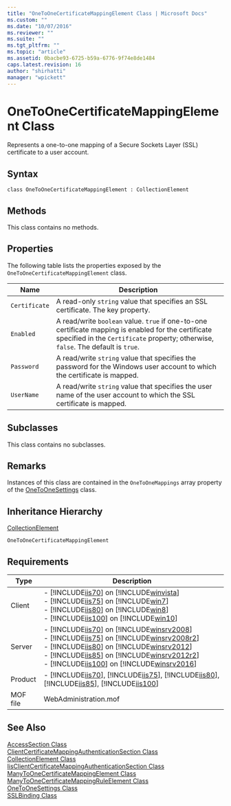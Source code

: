 ```yaml
---
title: "OneToOneCertificateMappingElement Class | Microsoft Docs"
ms.custom: ""
ms.date: "10/07/2016"
ms.reviewer: ""
ms.suite: ""
ms.tgt_pltfrm: ""
ms.topic: "article"
ms.assetid: 0bacbe93-6725-b59a-6776-9f74e8de1484
caps.latest.revision: 16
author: "shirhatti"
manager: "wpickett"
---
```

# OneToOneCertificateMappingElement Class
Represents a one-to-one mapping of a Secure Sockets Layer (SSL) certificate to a user account.  
  
## Syntax  
  
```vbs  
class OneToOneCertificateMappingElement : CollectionElement  
```  
  
## Methods  
 This class contains no methods.  
  
## Properties  
 The following table lists the properties exposed by the `OneToOneCertificateMappingElement` class.  
  
|Name|Description|  
|----------|-----------------|  
|`Certificate`|A read-only `string` value that specifies an SSL certificate. The key property.|  
|`Enabled`|A read/write `boolean` value. `true` if one-to-one certificate mapping is enabled for the certificate specified in the `Certificate` property; otherwise, `false`. The default is `true`.|  
|`Password`|A read/write `string` value that specifies the password for the Windows user account to which the certificate is mapped.|  
|`UserName`|A read/write `string` value that specifies the user name of the user account to which the SSL certificate is mapped.|  
  
## Subclasses  
 This class contains no subclasses.  
  
## Remarks  
 Instances of this class are contained in the `OneToOneMappings` array property of the [OneToOneSettings](../wmi-provider/onetoonesettings-class.md) class.  
  
## Inheritance Hierarchy  
 [CollectionElement](../wmi-provider/collectionelement-class.md)  
  
 `OneToOneCertificateMappingElement`  
  
## Requirements  
  
|Type|Description|  
|----------|-----------------|  
|Client|-   [!INCLUDE[iis70](../wmi-provider/includes/iis70-md.md)] on [!INCLUDE[winvista](../wmi-provider/includes/winvista-md.md)]<br />-   [!INCLUDE[iis75](../wmi-provider/includes/iis75-md.md)] on [!INCLUDE[win7](../wmi-provider/includes/win7-md.md)]<br />-   [!INCLUDE[iis80](../wmi-provider/includes/iis80-md.md)] on [!INCLUDE[win8](../wmi-provider/includes/win8-md.md)]<br />-   [!INCLUDE[iis100](../wmi-provider/includes/iis100-md.md)] on [!INCLUDE[win10](../wmi-provider/includes/win10-md.md)]|  
|Server|-   [!INCLUDE[iis70](../wmi-provider/includes/iis70-md.md)] on [!INCLUDE[winsrv2008](../wmi-provider/includes/winsrv2008-md.md)]<br />-   [!INCLUDE[iis75](../wmi-provider/includes/iis75-md.md)] on [!INCLUDE[winsrv2008r2](../wmi-provider/includes/winsrv2008r2-md.md)]<br />-   [!INCLUDE[iis80](../wmi-provider/includes/iis80-md.md)] on [!INCLUDE[winsrv2012](../wmi-provider/includes/winsrv2012-md.md)]<br />-   [!INCLUDE[iis85](../wmi-provider/includes/iis85-md.md)] on [!INCLUDE[winsrv2012r2](../wmi-provider/includes/winsrv2012r2-md.md)]<br />-   [!INCLUDE[iis100](../wmi-provider/includes/iis100-md.md)] on [!INCLUDE[winsrv2016](../wmi-provider/includes/winsrv2016-md.md)]|  
|Product|-   [!INCLUDE[iis70](../wmi-provider/includes/iis70-md.md)], [!INCLUDE[iis75](../wmi-provider/includes/iis75-md.md)], [!INCLUDE[iis80](../wmi-provider/includes/iis80-md.md)], [!INCLUDE[iis85](../wmi-provider/includes/iis85-md.md)], [!INCLUDE[iis100](../wmi-provider/includes/iis100-md.md)]|  
|MOF file|WebAdministration.mof|  
  
## See Also  
 [AccessSection Class](../wmi-provider/accesssection-class.md)   
 [ClientCertificateMappingAuthenticationSection Class](../wmi-provider/clientcertificatemappingauthenticationsection-class.md)   
 [CollectionElement Class](../wmi-provider/collectionelement-class.md)   
 [IisClientCertificateMappingAuthenticationSection Class](../wmi-provider/iisclientcertificatemappingauthenticationsection-class.md)   
 [ManyToOneCertificateMappingElement Class](../wmi-provider/manytoonecertificatemappingelement-class.md)   
 [ManyToOneCertificateMappingRuleElement Class](../wmi-provider/manytoonecertificatemappingruleelement-class.md)   
 [OneToOneSettings Class](../wmi-provider/onetoonesettings-class.md)   
 [SSLBinding Class](../wmi-provider/sslbinding-class.md)